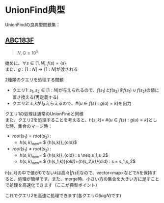 # UnionFind典型

UnionFindの良典型問題集：

## [ABC183F](https://atcoder.jp/contests/abc183/tasks/abc183_f) 

> $N, Q \leq 10^5$

始めに、$\forall s \in [1,N], f(s) = \{s\}$ <br>
また、$g : [1:N] \rightarrow [1:N]$が渡される 

2種類のクエリを処理する問題

* クエリ1: $s_1, s_2 \in [1:N]$が与えられるので、$f(s_1)とf(s_2)をf(s_1) \cup f(s_2)$の値に置き換える(再定義する)
* クエリ2: $s, k$が与えらえるので、#$\{u \in f(s) : g(u) = k\}$を出力

クエリ1の処理は通常のUnionFindと同様 <br>
また、クエリ2を処理することを考えると、$h(s,k) =$ #$\{u \in f(s) : g(u) = k\}$とした時、集合のマージ時：

* $root(s_1) = root(s_2)$ : <br>
    * ${h(s,k)}_{new} =$ $ {h(s,k)}_{old}$
* $root(s_1) \neq root(s_2)$ :<br>
    * ${h(s,k)}_{new} =$ $ {h(s,k)}_{old} : s \neq s_1,s_2$
    * ${h(s,k)}_{new} =$ $ {h(s_1,k)}_{old}+{h(s_2,k)}_{old} : s = s_1,s_2$

$h(s,k)$の中で値が0でない$k$は高々$|f(s)|$なので、vector\<map\>などで$h$を保持すると、処理が簡単です。また、merge時、小さい方の集合を大きい方に足すことで処理を高速化できます（ここが典型ポイント）

これでクエリ2を高速に処理できます(各クエリ$O(logN)$です)